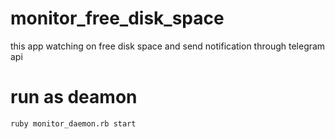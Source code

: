 # monitor_free_disk_space
this app watching on free disk space and send notification through telegram api 
# run as deamon
``` bash
ruby monitor_daemon.rb start
```

